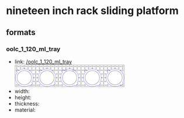 # nineteen inch rack sliding platform


## formats

### oolc_1_120_ml_tray
* link: [/oolc_1_120_ml_tray](oolc_1_120_ml_tray)  
![](oolc_1_120_ml_tray/working_300.png)  
* width:   
* height:   
* thickness:   
* material:   
 
